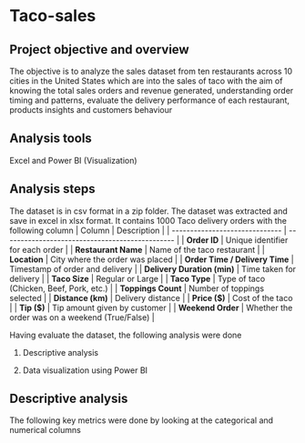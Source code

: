 # Taco-sales
## Project objective and overview
The objective is to analyze the sales dataset from ten restaurants across 10 cities in the United States which are into the sales of taco with the aim of knowing the total sales orders and revenue generated, understanding order timing and patterns, evaluate the delivery performance of each restaurant, products insights and customers behaviour
## Analysis tools
Excel and Power BI (Visualization)
## Analysis steps
The dataset is in csv format in a zip folder. The dataset was extracted and save in excel in xlsx format. It contains 1000 Taco delivery orders with the following column
| Column                         | Description                                     |
| ------------------------------ | ----------------------------------------------- |
| **Order ID**                   | Unique identifier for each order                |
| **Restaurant Name**            | Name of the taco restaurant                     |
| **Location**                   | City where the order was placed                 |
| **Order Time / Delivery Time** | Timestamp of order and delivery                 |
| **Delivery Duration (min)**    | Time taken for delivery                         |
| **Taco Size**                  | Regular or Large                                |
| **Taco Type**                  | Type of taco (Chicken, Beef, Pork, etc.)        |
| **Toppings Count**             | Number of toppings selected                     |
| **Distance (km)**              | Delivery distance                               |
| **Price (\$)**                 | Cost of the taco                                |
| **Tip (\$)**                   | Tip amount given by customer                    |
| **Weekend Order**              | Whether the order was on a weekend (True/False) |

Having evaluate the dataset, the following analysis were done

1. Descriptive analysis

2. Data visualization using Power BI

## Descriptive analysis
The following key metrics were done by looking at the categorical and numerical columns
